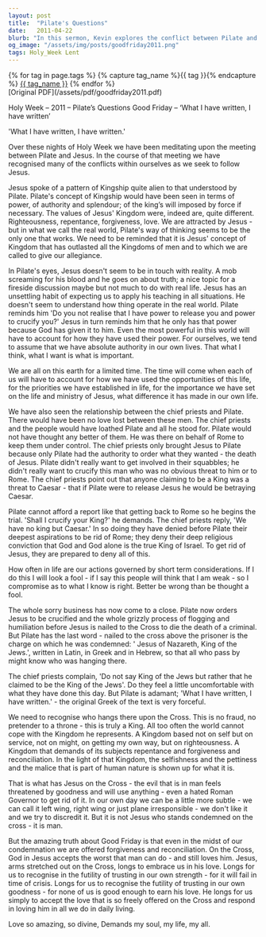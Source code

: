 ```yaml
---
layout: post
title:  "Pilate's Questions"
date:   2011-04-22
blurb: "In this sermon, Kevin explores the conflict between Pilate and Jesus, and the different concepts of Kingship they represent. He highlights the short-term considerations that often govern our actions and the importance of recognizing Jesus as a King. He emphasizes the Kingdom Jesus represents, based on service, righteousness, repentance, forgiveness, and reconciliation, and the offer of forgiveness and reconciliation even in the midst of condemnation."
og_image: "/assets/img/posts/goodfriday2011.png"
tags: Holy_Week Lent
---    
```

<div class="tag-pills">
  {% for tag in page.tags %}
    {% capture tag_name %}{{ tag }}{% endcapture %}
    <a href="{{ site.baseurl }}/tag/{{ tag_name | slugify }}" class="tag-pill">{{ tag_name }}</a>
  {% endfor %}
</div>
[Original PDF](/assets/pdf/goodfriday2011.pdf)

Holy Week – 2011 – Pilate’s Questions
Good Friday – ‘What I have written, I have written’

'What I have written, I have written.'

Over these nights of Holy Week we have been meditating upon the meeting between Pilate and Jesus. In the course of that meeting we have recognised many of the conflicts within ourselves as we seek to follow Jesus.

Jesus spoke of a pattern of Kingship quite alien to that understood by Pilate. Pilate's concept of Kingship would have been seen in terms of power, of authority and splendour; of the king’s will imposed by force if necessary. The values of Jesus' Kingdom were, indeed are, quite different. Righteousness, repentance, forgiveness, love. We are attracted by Jesus - but in what we call the real world, Pilate's way of thinking seems to be the only one that works. We need to be reminded that it is Jesus' concept of Kingdom that has outlasted all the Kingdoms of men and to which we are called to give our allegiance.

In Pilate's eyes, Jesus doesn't seem to be in touch with reality. A mob screaming for his blood and he goes on about truth; a nice topic for a fireside discussion maybe but not much to do with real life. Jesus has an unsettling habit of expecting us to apply his teaching in all situations. He doesn't seem to understand how thing operate in the real world. Pilate reminds him 'Do you not realise that I have power to release you and power to crucify you?' Jesus in turn reminds him that he only has that power because God has given it to him. Even the most powerful in this world will have to account for how they have used their power. For ourselves, we tend to assume that we have absolute authority in our own lives. That what I think, what I want is what is important.

We are all on this earth for a limited time. The time will come when each of us will have to account for how we have used the opportunities of this life, for the priorities we have established in life, for the importance we have set on the life and ministry of Jesus, what difference it has made in our own life.

We have also seen the relationship between the chief priests and Pilate. There would have been no love lost between these men. The chief priests and the people would have loathed Pilate and all he stood for. Pilate would not have thought any better of them. He was there on behalf of Rome to keep them under control. The chief priests only brought Jesus to Pilate because only Pilate had the authority to order what they wanted - the death of Jesus. Pilate didn't really want to get involved in their squabbles; he didn't really want to crucify this man who was no obvious threat to him or to Rome. The chief priests point out that anyone claiming to be a King was a threat to Caesar - that if Pilate were to release Jesus he would be betraying Caesar.

Pilate cannot afford a report like that getting back to Rome so he begins the trial. 'Shall I crucify your King?' he demands. The chief priests reply, 'We have no king but Caesar.' In so doing they have denied before Pilate their deepest aspirations to be rid of Rome; they deny their deep religious conviction that God and God alone is the true King of Israel. To get rid of Jesus, they are prepared to deny all of this.

How often in life are our actions governed by short term considerations. If I do this I will look a fool - if I say this people will think that I am weak - so I compromise as to what I know is right. Better be wrong than be thought a fool.

The whole sorry business has now come to a close. Pilate now orders Jesus to be crucified and the whole grizzly process of flogging and humiliation before Jesus is nailed to the Cross to die the death of a criminal. But Pilate has the last word - nailed to the cross above the prisoner is the charge on which he was condemned: ' Jesus of Nazareth, King of the Jews.', written in Latin, in Greek and in Hebrew, so that all who pass by might know who was hanging there.

The chief priests complain, 'Do not say King of the Jews but rather that he claimed to be the King of the Jews'. Do they feel a little uncomfortable with what they have done this day. But Pilate is adamant; 'What I have written, I have written.' - the original Greek of the text is very forceful.

We need to recognise who hangs there upon the Cross. This is no fraud, no pretender to a throne - this is truly a King. All too often the world cannot cope with the Kingdom he represents. A Kingdom based not on self but on service, not on might, on getting my own way, but on righteousness. A Kingdom that demands of its subjects repentance and forgiveness and reconciliation. In the light of that Kingdom, the selfishness and the pettiness and the malice that is part of human nature is shown up for what it is.

That is what has Jesus on the Cross - the evil that is in man feels threatened by goodness and will use anything - even a hated Roman Governor to get rid of it. In our own day we can be a little more subtle - we can call it left wing, right wing or just plane irresponsible - we don't like it and we try to discredit it. But it is not Jesus who stands condemned on the cross - it is man.

But the amazing truth about Good Friday is that even in the midst of our condemnation we are offered forgiveness and reconciliation. On the Cross, God in Jesus accepts the worst that man can do - and still loves him. Jesus, arms stretched out on the Cross, longs to embrace us in his love. Longs for us to recognise in the futility of trusting in our own strength - for it will fail in time of crisis. Longs for us to recognise the futility of trusting in our own goodness - for none of us is good enough to earn his love. He longs for us simply to accept the love that is so freely offered on the Cross and respond in loving him in all we do in daily living.

Love so amazing, so divine,
Demands my soul, my life, my all.
